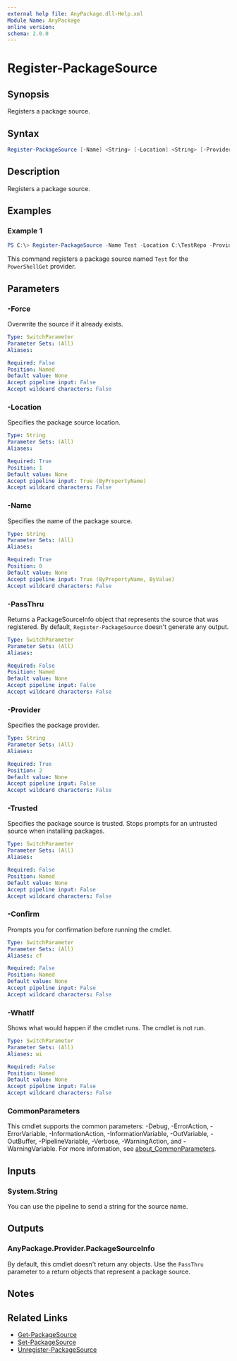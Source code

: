 ```yaml
---
external help file: AnyPackage.dll-Help.xml
Module Name: AnyPackage
online version:
schema: 2.0.0
---
```


# Register-PackageSource

## Synopsis

Registers a package source.

## Syntax

```powershell
Register-PackageSource [-Name] <String> [-Location] <String> [-Provider] <String> [-Trusted] [-PassThru] [-Force] [-WhatIf] [-Confirm] [<CommonParameters>]
```

## Description

Registers a package source.

## Examples

### Example 1

```powershell
PS C:\> Register-PackageSource -Name Test -Location C:\TestRepo -Provider PowerShellGet
```

This command registers a package source named `Test` for the `PowerShellGet` provider.

## Parameters

### -Force

Overwrite the source if it already exists.

```yaml
Type: SwitchParameter
Parameter Sets: (All)
Aliases:

Required: False
Position: Named
Default value: None
Accept pipeline input: False
Accept wildcard characters: False
```

### -Location

Specifies the package source location.

```yaml
Type: String
Parameter Sets: (All)
Aliases:

Required: True
Position: 1
Default value: None
Accept pipeline input: True (ByPropertyName)
Accept wildcard characters: False
```

### -Name

Specifies the name of the package source.

```yaml
Type: String
Parameter Sets: (All)
Aliases:

Required: True
Position: 0
Default value: None
Accept pipeline input: True (ByPropertyName, ByValue)
Accept wildcard characters: False
```

### -PassThru

Returns a PackageSourceInfo object that represents the source that was registered.
By default, `Register-PackageSource` doesn't generate any output.

```yaml
Type: SwitchParameter
Parameter Sets: (All)
Aliases:

Required: False
Position: Named
Default value: None
Accept pipeline input: False
Accept wildcard characters: False
```

### -Provider

Specifies the package provider.

```yaml
Type: String
Parameter Sets: (All)
Aliases:

Required: True
Position: 2
Default value: None
Accept pipeline input: False
Accept wildcard characters: False
```

### -Trusted

Specifies the package source is trusted.
Stops prompts for an untrusted source when installing packages.

```yaml
Type: SwitchParameter
Parameter Sets: (All)
Aliases:

Required: False
Position: Named
Default value: None
Accept pipeline input: False
Accept wildcard characters: False
```

### -Confirm

Prompts you for confirmation before running the cmdlet.

```yaml
Type: SwitchParameter
Parameter Sets: (All)
Aliases: cf

Required: False
Position: Named
Default value: None
Accept pipeline input: False
Accept wildcard characters: False
```

### -WhatIf

Shows what would happen if the cmdlet runs.
The cmdlet is not run.

```yaml
Type: SwitchParameter
Parameter Sets: (All)
Aliases: wi

Required: False
Position: Named
Default value: None
Accept pipeline input: False
Accept wildcard characters: False
```

### CommonParameters

This cmdlet supports the common parameters: -Debug, -ErrorAction, -ErrorVariable, -InformationAction, -InformationVariable, -OutVariable, -OutBuffer, -PipelineVariable, -Verbose, -WarningAction, and -WarningVariable. For more information, see [about_CommonParameters](http://go.microsoft.com/fwlink/?LinkID=113216).

## Inputs

### System.String

You can use the pipeline to send a string for the source name.

## Outputs

### AnyPackage.Provider.PackageSourceInfo

By default, this cmdlet doesn't return any objects. Use the `PassThru` parameter to a return objects that represent a package source.

## Notes

## Related Links

* [Get-PackageSource](Get-PackageSource.md)
* [Set-PackageSource](Set-PackageSource.md)
* [Unregister-PackageSource](Unregister-PackageSource.md)
